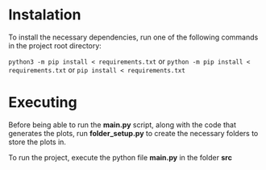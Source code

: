
# Instalation
To install the necessary dependencies, run one of the following commands in the project root directory:

```python3 -m pip install < requirements.txt```
or
```python -m pip install < requirements.txt```
or
```pip install < requirements.txt```

# Executing

Before being able to run the **main.py** script, along with the code that generates the plots, run **folder_setup.py** to create the necessary folders to store the plots in.

To run the project, execute the python file **main.py** in the folder **src**